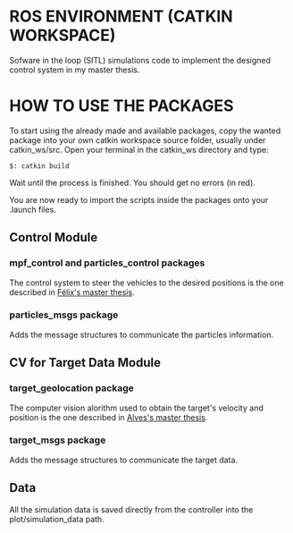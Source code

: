 # ROS ENVIRONMENT (CATKIN WORKSPACE)
Sofware in the loop (SITL) simulations code to implement the designed control system in my master thesis.

# HOW TO USE THE PACKAGES

To start using the already made and available packages, copy the wanted package into your own catkin workspace source folder, usually under catkin_ws/src. Open your terminal in the catkin_ws directory and type:

```
$: catkin build
```
Wait until the process is finished. You should get no errors (in red).

You are now ready to import the scripts inside the packages onto your .launch files.

## Control Module

### mpf_control and particles_control packages

The control system to steer the vehicles to the desired positions is the one described in [Félix's master thesis](https://github.com/mg-felix/sitl-simulations/files/10230432/DM_ALF_ENGEL_139928E_Miguel_Felix.pdf).

### particles_msgs package

Adds the message structures to communicate the particles information. 

## CV for Target Data Module

### target_geolocation package

The computer vision alorithm used to obtain the target's velocity and position is the one described in [Alves's master thesis](https://github.com/mg-felix/sitl-simulations/files/10230459/DissertacaoMestrado_ASPAL_PILAV_140667-B_Alves.pdf).

### target_msgs package

Adds the message structures to communicate the target data.

## Data

All the simulation data is saved directly from the controller into the plot/simulation_data path. 
